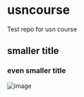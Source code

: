 # usncourse
Test repo for usn course

## smaller title

### even smaller title

![image](https://user-images.githubusercontent.com/6376127/189111458-ec712afb-587e-4046-8189-368a9bb50958.png)

